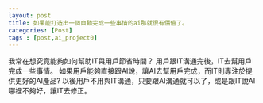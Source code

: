 ```yaml
---
layout: post
title: 如果能打造出一個自動完成一些事情的ai那就很有價值了。
categories: [Post]
tags : [post,ai_project0]
---
```


我常在想究竟能夠如何幫助IT與用戶節省時間？
用戶跟IT溝通完後，IT去幫用戶完成一些事情。
如果用戶能夠直接跟AI說，讓AI去幫用戶完成，而IT則專注於提供更好的AI產品?
以後用戶不用與IT溝通，只要跟AI溝通就可以了，或是跟IT說AI哪裡不夠好，讓IT去修正。
